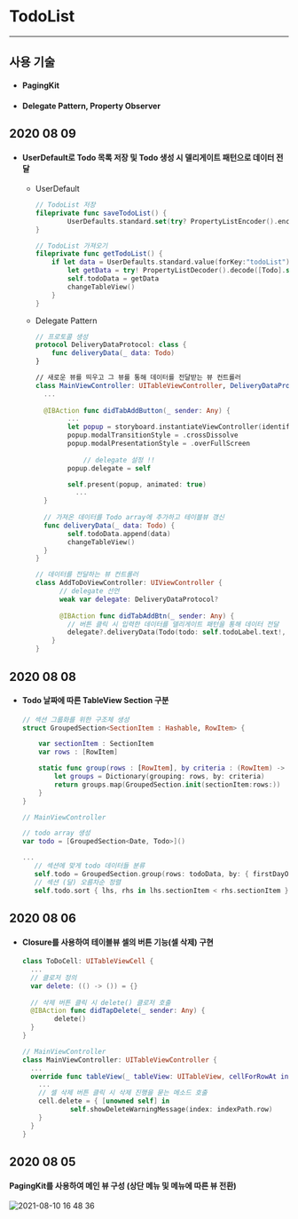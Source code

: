 # TodoList

---

## 사용 기술

- #### PagingKit

- #### Delegate Pattern, Property Observer



## 2020 08 09

- #### UserDefault로 Todo 목록 저장 및 Todo 생성 시 델리게이트 패턴으로 데이터 전달

  - UserDefault

    ~~~ swift
    // TodoList 저장
    fileprivate func saveTodoList() {
            UserDefaults.standard.set(try? PropertyListEncoder().encode(todoData), forKey:"todoList")
    }
    
    // TodoList 가져오기
    fileprivate func getTodoList() {
        if let data = UserDefaults.standard.value(forKey:"todoList") as? Data {
            let getData = try! PropertyListDecoder().decode([Todo].self, from: data)
            self.todoData = getData
            changeTableView()
        }
    }
    ~~~

  - Delegate Pattern

    ~~~ swift
    // 프로토콜 생성
    protocol DeliveryDataProtocol: class {
        func deliveryData(_ data: Todo)
    }
    
    // 새로운 뷰를 띄우고 그 뷰를 통해 데이터를 전달받는 뷰 컨트롤러
    class MainViewController: UITableViewController, DeliveryDataProtocol {
      ...
      
      @IBAction func didTabAddButton(_ sender: Any) {
            ...
            let popup = storyboard.instantiateViewController(identifier: "AddToDoViewController") as! AddToDoViewController
            popup.modalTransitionStyle = .crossDissolve
            popup.modalPresentationStyle = .overFullScreen
                
        		// delegate 설정 !!
            popup.delegate = self
    
            self.present(popup, animated: true)
        	  ...
      }
      
      // 가져온 데이터를 Todo array에 추가하고 테이블뷰 갱신
      func deliveryData(_ data: Todo) {
            self.todoData.append(data)
            changeTableView()
      }
    }
    
    // 데이터를 전달하는 뷰 컨트롤러
    class AddToDoViewController: UIViewController {
          // delegate 선언
      	  weak var delegate: DeliveryDataProtocol?
      
          @IBAction func didTabAddBtn(_ sender: Any) {
            // 버튼 클릭 시 입력한 데이터를 델리게이트 패턴을 통해 데이터 전달
            delegate?.deliveryData(Todo(todo: self.todoLabel.text!, date: parseDate(self.dateLabel.text!)))
        }
    }
    ~~~

    

## 2020 08 08

- #### Todo 날짜에 따른 TableView Section 구분

  ~~~ swift
  // 섹션 그룹화를 위한 구조체 생성
  struct GroupedSection<SectionItem : Hashable, RowItem> {
  
      var sectionItem : SectionItem
      var rows : [RowItem]
  
      static func group(rows : [RowItem], by criteria : (RowItem) -> SectionItem) -> [GroupedSection<SectionItem, RowItem>] {
          let groups = Dictionary(grouping: rows, by: criteria)
          return groups.map(GroupedSection.init(sectionItem:rows:))
      }
  }
  
  // MainViewController
  
  // todo array 생성
  var todo = [GroupedSection<Date, Todo>]()
  
  ...
     // 섹션에 맞게 todo 데이터들 분류 
     self.todo = GroupedSection.group(rows: todoData, by: { firstDayOfMonth(date: $0.date) })
     // 섹션 (달) 오름차순 정렬
     self.todo.sort { lhs, rhs in lhs.sectionItem < rhs.sectionItem }
  ~~~

  

## 2020 08 06

- #### Closure를 사용하여 테이블뷰 셀의 버튼 기능(셀 삭제) 구현

  ~~~ swift
  class ToDoCell: UITableViewCell {
    ...
    // 클로저 정의
    var delete: (() -> ()) = {}
    
    // 삭제 버튼 클릭 시 delete() 클로저 호출
    @IBAction func didTapDelete(_ sender: Any) {
          delete()
    }
  }
  
  // MainViewController
  class MainViewController: UITableViewController {
    ...
    override func tableView(_ tableView: UITableView, cellForRowAt indexPath: IndexPath) -> UITableViewCell {
      ...
      // 셀 삭제 버튼 클릭 시 삭제 진행을 묻는 메소드 호출
      cell.delete = { [unowned self] in
              self.showDeleteWarningMessage(index: indexPath.row)
      }
   	}
  }
  ~~~



## 2020 08 05

#### PagingKit를 사용하여 메인 뷰 구성 (상단 메뉴 및 메뉴에 따른 뷰 전환)

![2021-08-10 16 48 36](https://user-images.githubusercontent.com/44960073/128829875-4682dcf3-6c5c-44b5-8578-d8b128d5f06c.gif)
